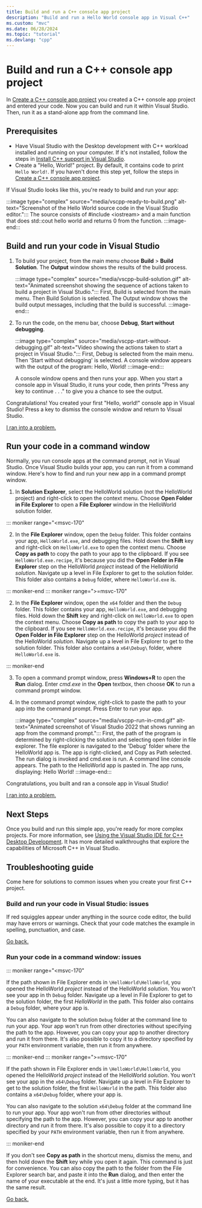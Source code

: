```yaml
---
title: Build and run a C++ console app project
description: "Build and run a Hello World console app in Visual C++"
ms.custom: "mvc"
ms.date: 06/28/2024
ms.topic: "tutorial"
ms.devlang: "cpp"
---
```

# Build and run a C++ console app project

In [Create a C++ console app project](vscpp-step-1-create) you created a C++ console app project and entered your code. Now you can build and run it within Visual Studio. Then, run it as a stand-alone app from the command line.

## Prerequisites

- Have Visual Studio with the Desktop development with C++ workload installed and running on your computer. If it's not installed, follow the steps in [Install C++ support in Visual Studio](vscpp-step-0-installation.md).
- Create a "Hello, World!" project. By default, it contains code to print `Hello World!`. If you haven't done this step yet, follow the steps in [Create a C++ console app project](vscpp-step-1-create.md).

If Visual Studio looks like this, you're ready to build and run your app:

   :::image type="complex" source="media/vscpp-ready-to-build.png" alt-text="Screenshot of the Hello World source code in the Visual Studio editor.":::
   The source consists of #include \<iostream\> and a main function that does std::cout hello world and returns 0 from the function.
   :::image-end:::

## Build and run your code in Visual Studio

1. To build your project, from the main menu choose **Build** > **Build Solution**. The **Output** window shows the results of the build process.

   :::image type="complex" source="media/vscpp-build-solution.gif" alt-text="Animated screenshot showing the sequence of actions taken to build a project in Visual Studio.":::
   First, Build is selected from the main menu. Then Build Solution is selected. The Output window shows the build output messages, including that the build is successful.
   :::image-end:::

1. To run the code, on the menu bar, choose **Debug**, **Start without debugging**.

   :::image type="complex" source="media/vscpp-start-without-debugging.gif" alt-text="Video showing the actions taken to start a project in Visual Studio.":::
   First, Debug is selected from the main menu. Then 'Start without debugging' is selected. A console window appears with the output of the program: Hello, World!
   :::image-end:::

   A console window opens and then runs your app. When you start a console app in Visual Studio, it runs your code, then prints "Press any key to continue . . ." to give you a chance to see the output.

Congratulations! You created your first "Hello, world!" console app in Visual Studio! Press a key to dismiss the console window and return to Visual Studio.

[I ran into a problem.](#build-and-run-your-code-in-visual-studio-issues)

## Run your code in a command window

Normally, you run console apps at the command prompt, not in Visual Studio. Once Visual Studio builds your app, you can run it from a command window. Here's how to find and run your new app in a command prompt window.

1. In **Solution Explorer**, select the HelloWorld solution (not the HelloWorld project) and right-click to open the context menu. Choose **Open Folder in File Explorer** to open a **File Explorer** window in the HelloWorld solution folder.

::: moniker range="<msvc-170"

2. In the **File Explorer** window, open the `Debug` folder. This folder contains your app, `HelloWorld.exe`, and debugging files. Hold down the **Shift** key and right-click on `HelloWorld.exe` to open the context menu. Choose **Copy as path** to copy the path to your app to the clipboard. If you see `HelloWorld.exe.recipe`, it's because you did the **Open Folder in File Explorer** step on the HelloWorld *project* instead of the HelloWorld *solution*. Navigate up a level in File Explorer to get to the solution folder. This folder also contains a `Debug` folder, where `HelloWorld.exe` is.

::: moniker-end
::: moniker range=">=msvc-170"

2. In the **File Explorer** window, open the `x64` folder and then the `Debug` folder. This folder contains your app, `HelloWorld.exe`, and debugging files. Hold down the **Shift** key and right-click on `HelloWorld.exe` to open the context menu. Choose **Copy as path** to copy the path to your app to the clipboard. If you see `HelloWorld.exe.recipe`, it's because you did the **Open Folder in File Explorer** step on the HelloWorld *project* instead of the HelloWorld *solution*. Navigate up a level in File Explorer to get to the solution folder. This folder also contains a `x64\Debug\` folder, where `HelloWorld.exe` is.

::: moniker-end

3. To open a command prompt window, press **Windows+R** to open the **Run** dialog. Enter *cmd.exe* in the **Open** textbox, then choose **OK** to run a command prompt window.

4. In the command prompt window, right-click to paste the path to your app into the command prompt. Press Enter to run your app.

   :::image type="complex" source="media/vscpp-run-in-cmd.gif" alt-text="Animated screenshot of Visual Studio 2022 that shows running an app from the command prompt.":::
   First, the path of the program is determined by right-clicking the solution and selecting open folder in file explorer. The file explorer is navigated to the 'Debug' folder where the HelloWorld app is. The app is right-clicked, and Copy as Path selected. The run dialog is invoked and cmd.exe is run. A command line console appears. The path to the HelloWorld app is pasted in. The app runs, displaying: Hello World!
   :::image-end:::

Congratulations, you built and ran a console app in Visual Studio!

[I ran into a problem.](#run-your-code-in-a-command-window-issues)

## Next Steps

Once you build and run this simple app, you're ready for more complex projects. For more information, see [Using the Visual Studio IDE for C++ Desktop Development](../ide/using-the-visual-studio-ide-for-cpp-desktop-development.md). It has more detailed walkthroughs that explore the capabilities of Microsoft C++ in Visual Studio.

## Troubleshooting guide

Come here for solutions to common issues when you create your first C++ project.

### Build and run your code in Visual Studio: issues

If red squiggles appear under anything in the source code editor, the build may have errors or warnings. Check that your code matches the example in spelling, punctuation, and case.

[Go back.](#build-and-run-your-code-in-visual-studio)

### Run your code in a command window: issues

::: moniker range="<msvc-170"

If the path shown in File Explorer ends in `\HelloWorld\HelloWorld`, you opened the HelloWorld *project* instead of the HelloWorld *solution*. You won't see your app in th `Debug` folder. Navigate up a level in File Explorer to get to the solution folder, the first *HelloWorld* in the path. This folder also contains a `Debug` folder, where your app is.

You can also navigate to the solution `Debug` folder at the command line to run your app. Your app won't run from other directories without specifying the path to the app. However, you can copy your app to another directory and run it from there. It's also possible to copy it to a directory specified by your `PATH` environment variable, then run it from anywhere.

::: moniker-end
::: moniker range=">=msvc-170"

If the path shown in File Explorer ends in `\HelloWorld\HelloWorld`, you opened the HelloWorld *project* instead of the HelloWorld *solution*. You won't see your app in the `x64\Debug` folder. Navigate up a level in File Explorer to get to the solution folder, the first `HelloWorld` in the path. This folder also contains a `x64\Debug` folder, where your app is.

You can also navigate to the solution `x64\Debug` folder at the command line to run your app. Your app won't run from other directories without specifying the path to the app. However, you can copy your app to another directory and run it from there. It's also possible to copy it to a directory specified by your `PATH` environment variable, then run it from anywhere.

::: moniker-end

If you don't see **Copy as path** in the shortcut menu, dismiss the menu, and then hold down the **Shift** key while you open it again. This command is just for convenience. You can also copy the path to the folder from the File Explorer search bar, and paste it into the **Run** dialog, and then enter the name of your executable at the end. It's just a little more typing, but it has the same result.

[Go back.](#run-your-code-in-a-command-window)
